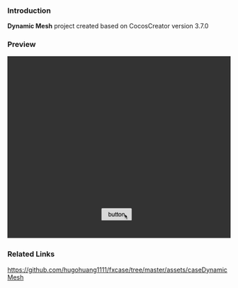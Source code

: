 ### Introduction
**Dynamic Mesh** project created based on CocosCreator version 3.7.0

### Preview
![image](../../../gif/202206/2022062002.gif)

### Related Links
https://github.com/hugohuang1111/fxcase/tree/master/assets/caseDynamicMesh